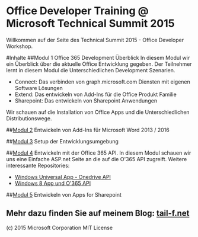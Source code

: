 # Office Developer Training @ Microsoft Technical Summit 2015

Willkommen auf der Seite des Technical Summit 2015 - Office Developer Workshop.

#Inhalte
##Modul 1
Office 365 Development Überblick
In diesem Modul wir ein Überblick über die aktuelle Office Entwicklung gegeben. 
Der Teilnehmer lernt in diesem Modul die Unterschiedlichen Development Szenarien.
- Connect: Das verbinden von graph.microsoft.com Diensten mit eigenen Software Lösungen
- Extend: Das entwickeln von Add-Ins für die Office Produkt Familie
- Sharepoint: Das entwickeln von Sharepoint Anwendungen

Wir schauen auf die Installation von Office Apps und die Unterschiedlichen Distributionswege.

##[Modul 2](https://github.com/patbosc/officedevts2015/blob/master/O3652-2%20Office%20Word%20Add-ins/Lab.md)
Entwickeln von Add-Ins für Microsoft Word 2013 / 2016

##[Modul 3](https://github.com/patbosc/officedevts2015/blob/master/O3651-7%20Setting%20up%20your%20Developer%20environment%20in%20Office%20365/Lab.md)
Setup der Entwicklungsumgebung

##[Modul 4](https://github.com/patbosc/officedevts2015/blob/master/O3651-5%20Getting%20started%20with%20Office%20365%20APIs/Lab.md)
Entwickeln mit der Office 365 API. In diesem Modul schauen wir uns eine Einfache ASP.net Seite an die auf die O'365 API zugreift. 
Weitere interessante Repositories:
- [Windows Universal App - Onedrive API](https://github.com/patbosc/O365_Windows10_FilesAPI)
- [Windows 8 App und O'365 API](https://github.com/patbosc/O365_Windows_Snippets)

##[Modul 5](https://github.com/patbosc/officedevts2015/blob/master/O3656%20Sharepoint/README.md)
Entwickeln von Apps for Sharepoint


Mehr dazu finden Sie auf meinem Blog: [tail-f.net](www.tail-f.net)
-----------------------
(c) 2015 Microsoft Corporation
MIT License
